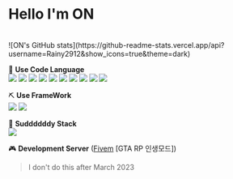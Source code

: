 # Hello I'm **ON**

<!--
**qazplm5602/qazplm5602** is a ✨ _special_ ✨ repository because its `README.md` (this file) appears on your GitHub profile.

Here are some ideas to get you started:

- 🔭 I’m currently working on ...
- 🌱 I’m currently learning ...
- 👯 I’m looking to collaborate on ...
- 🤔 I’m looking for help with ...
- 💬 Ask me about ...
- 📫 How to reach me: ...
- 😄 Pronouns: ...
- ⚡ Fun fact: ...
-->
</br>
![ON's GitHub stats](https://github-readme-stats.vercel.app/api?username=Rainy2912&show_icons=true&theme=dark)
</br>



🔧 **Use Code Language** </br>
<img src="https://img.shields.io/badge/Lua-2C2D72?style=flat-square&logo=Lua&logoColor=white"/>
<img src="https://img.shields.io/badge/HTML-E34F26?style=flat-square&logo=HTML5&logoColor=white"/>
<img src="https://img.shields.io/badge/CSS-1572B6?style=flat-square&logo=CSS3&logoColor=white"/>
<img src="https://img.shields.io/badge/JavaScript-F7DF1E?style=flat-square&logo=JavaScript&logoColor=black"/>
<img src="https://img.shields.io/badge/TypeScript-3178C6?style=flat-square&logo=TypeScript&logoColor=white"/>
<img src="https://img.shields.io/badge/Node.js-339933?style=flat-square&logo=Node.js&logoColor=white"/>
<img src="https://img.shields.io/badge/MySQL-4479A1?style=flat-square&logo=MySQL&logoColor=white"/>
<img src="https://img.shields.io/badge/PHP-777BB4?style=flat-square&logo=php&logoColor=white"/>
<img src="https://img.shields.io/badge/C-A8B9CC?style=flat-square&logo=c&logoColor=white"/>
<img src="https://img.shields.io/badge/C%23-239120?style=flat-square&logo=csharp&logoColor=white"/>

⛏️ **Use FrameWork** </br>
<img src="https://img.shields.io/badge/Electron-47848F?style=flat-square&logo=Electron&logoColor=white"/>
<img src="https://img.shields.io/badge/Vue.js-4FC08D?style=flat-square&logo=Vue.js&logoColor=white"/>

📖 **Suddddddy Stack** </br>
<img src="https://img.shields.io/badge/Unity-000000?style=flat-square&logo=Unity&logoColor=white"/>

🎮 **Development Server** ([Fivem](https://fivem.net/) [GTA RP 인생모드]) </br>
> I don't do this after March 2023
